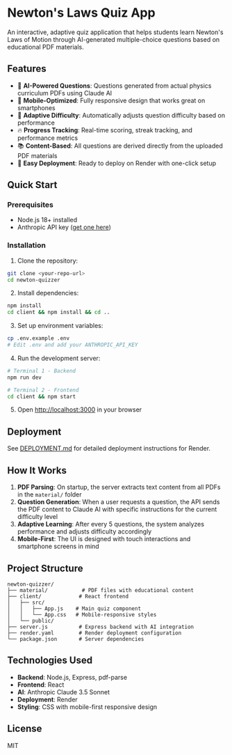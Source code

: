 # Newton's Laws Quiz App

An interactive, adaptive quiz application that helps students learn Newton's Laws of Motion through AI-generated multiple-choice questions based on educational PDF materials.

## Features

- 🤖 **AI-Powered Questions**: Questions generated from actual physics curriculum PDFs using Claude AI
- 📱 **Mobile-Optimized**: Fully responsive design that works great on smartphones
- 🎯 **Adaptive Difficulty**: Automatically adjusts question difficulty based on performance
- 🔥 **Progress Tracking**: Real-time scoring, streak tracking, and performance metrics
- 📚 **Content-Based**: All questions are derived directly from the uploaded PDF materials
- 🚀 **Easy Deployment**: Ready to deploy on Render with one-click setup

## Quick Start

### Prerequisites
- Node.js 18+ installed
- Anthropic API key ([get one here](https://console.anthropic.com))

### Installation

1. Clone the repository:
```bash
git clone <your-repo-url>
cd newton-quizzer
```

2. Install dependencies:
```bash
npm install
cd client && npm install && cd ..
```

3. Set up environment variables:
```bash
cp .env.example .env
# Edit .env and add your ANTHROPIC_API_KEY
```

4. Run the development server:
```bash
# Terminal 1 - Backend
npm run dev

# Terminal 2 - Frontend
cd client && npm start
```

5. Open [http://localhost:3000](http://localhost:3000) in your browser

## Deployment

See [DEPLOYMENT.md](DEPLOYMENT.md) for detailed deployment instructions for Render.

## How It Works

1. **PDF Parsing**: On startup, the server extracts text content from all PDFs in the `material/` folder
2. **Question Generation**: When a user requests a question, the API sends the PDF content to Claude AI with specific instructions for the current difficulty level
3. **Adaptive Learning**: After every 5 questions, the system analyzes performance and adjusts difficulty accordingly
4. **Mobile-First**: The UI is designed with touch interactions and smartphone screens in mind

## Project Structure

```
newton-quizzer/
├── material/           # PDF files with educational content
├── client/            # React frontend
│   ├── src/
│   │   ├── App.js    # Main quiz component
│   │   └── App.css   # Mobile-responsive styles
│   └── public/
├── server.js          # Express backend with AI integration
├── render.yaml        # Render deployment configuration
└── package.json       # Server dependencies
```

## Technologies Used

- **Backend**: Node.js, Express, pdf-parse
- **Frontend**: React
- **AI**: Anthropic Claude 3.5 Sonnet
- **Deployment**: Render
- **Styling**: CSS with mobile-first responsive design

## License

MIT